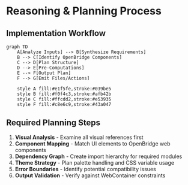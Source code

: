 # Reasoning & Planning Process

## Implementation Workflow
```mermaid
graph TD
    A[Analyze Inputs] --> B[Synthesize Requirements]
    B --> C[Identify OpenBridge Components]
    C --> D[Plan Structure]
    D --> E[Pre-Computations]
    E --> F[Output Plan]
    F --> G[Emit Files/Actions]
    
    style A fill:#e1f5fe,stroke:#039be5
    style B fill:#f0f4c3,stroke:#afb42b
    style C fill:#ffcdd2,stroke:#e53935
    style F fill:#c8e6c9,stroke:#43a047
```

## Required Planning Steps
1. **Visual Analysis** - Examine all visual references first
2. **Component Mapping** - Match UI elements to OpenBridge web components
3. **Dependency Graph** - Create import hierarchy for required modules
4. **Theme Strategy** - Plan palette handling and CSS variable usage
5. **Error Boundaries** - Identify potential compatibility issues
6. **Output Validation** - Verify against WebContainer constraints
